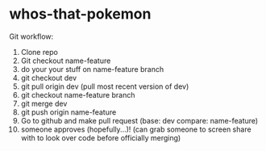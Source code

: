 # whos-that-pokemon

Git workflow:

1. Clone repo
2. Git checkout name-feature
3. do your your stuff on name-feature branch
4. git checkout dev
5. git pull origin dev (pull most recent version of dev)
6. git checkout name-feature branch
7. git merge dev
8. git push origin name-feature
9. Go to github and make pull request (base: dev compare: name-feature)
10. someone approves (hopefully...)! (can grab someone to screen share with to look over code before officially merging)
